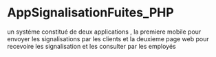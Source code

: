# AppSignalisationFuites_PHP 
un systéme constitué de deux applications , la premiere mobile pour envoyer les signalisations par les clients et la deuxieme page web pour recevoire les signalisation et les consulter par les employés

